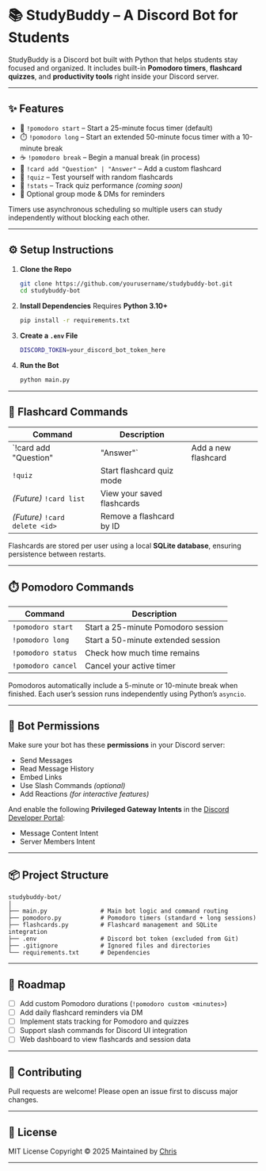 # 📚 StudyBuddy – A Discord Bot for Students

StudyBuddy is a Discord bot built with Python that helps students stay focused and organized. It includes built-in **Pomodoro timers**, **flashcard quizzes**, and **productivity tools** right inside your Discord server.

---

## ✨ Features

* 🍅 `!pomodoro start` – Start a 25-minute focus timer (default)
* ⏱️ `!pomodoro long` – Start an extended 50-minute focus timer with a 10-minute break
* ☕ `!pomodoro break` – Begin a manual break (in process)
* 📖 `!card add "Question" | "Answer"` – Add a custom flashcard 
* 🧠 `!quiz` – Test yourself with random flashcards
* 🎯 `!stats` – Track quiz performance *(coming soon)*
* 🔔 Optional group mode & DMs for reminders

Timers use asynchronous scheduling so multiple users can study independently without blocking each other.

---

## ⚙️ Setup Instructions

1. **Clone the Repo**

   ```bash
   git clone https://github.com/yourusername/studybuddy-bot.git
   cd studybuddy-bot
   ```

2. **Install Dependencies**
   Requires **Python 3.10+**

   ```bash
   pip install -r requirements.txt
   ```

3. **Create a `.env` File**

   ```bash
   DISCORD_TOKEN=your_discord_bot_token_here
   ```

4. **Run the Bot**

   ```bash
   python main.py
   ```

---

## 🧠 Flashcard Commands

| Command                        | Description                |                     |
| ------------------------------ | -------------------------- | ------------------- |
| `!card add "Question"          | "Answer"`                  | Add a new flashcard |
| `!quiz`                        | Start flashcard quiz mode  |                     |
| *(Future)* `!card list`        | View your saved flashcards |                     |
| *(Future)* `!card delete <id>` | Remove a flashcard by ID   |                     |

Flashcards are stored per user using a local **SQLite database**, ensuring persistence between restarts.

---

## ⏱️ Pomodoro Commands

| Command            | Description                        |
| ------------------ | ---------------------------------- |
| `!pomodoro start`  | Start a 25-minute Pomodoro session |
| `!pomodoro long`   | Start a 50-minute extended session |
| `!pomodoro status` | Check how much time remains        |
| `!pomodoro cancel` | Cancel your active timer           |

Pomodoros automatically include a 5-minute or 10-minute break when finished.
Each user’s session runs independently using Python’s `asyncio`.

---

## 🔐 Bot Permissions

Make sure your bot has these **permissions** in your Discord server:

* Send Messages
* Read Message History
* Embed Links
* Use Slash Commands *(optional)*
* Add Reactions *(for interactive features)*

And enable the following **Privileged Gateway Intents** in the [Discord Developer Portal](https://discord.com/developers/applications):

* Message Content Intent
* Server Members Intent

---

## 📦 Project Structure

```
studybuddy-bot/
│
├── main.py               # Main bot logic and command routing
├── pomodoro.py           # Pomodoro timers (standard + long sessions)
├── flashcards.py         # Flashcard management and SQLite integration
├── .env                  # Discord bot token (excluded from Git)
├── .gitignore            # Ignored files and directories
└── requirements.txt      # Dependencies
```

---

## 🚀 Roadmap

* [ ] Add custom Pomodoro durations (`!pomodoro custom <minutes>`)
* [ ] Add daily flashcard reminders via DM
* [ ] Implement stats tracking for Pomodoro and quizzes
* [ ] Support slash commands for Discord UI integration
* [ ] Web dashboard to view flashcards and session data

---

## 🤝 Contributing

Pull requests are welcome!
Please open an issue first to discuss major changes.

---

## 🪪 License

MIT License
Copyright © 2025
Maintained by [Chris](https://github.com/Chrisvrsa)

---
